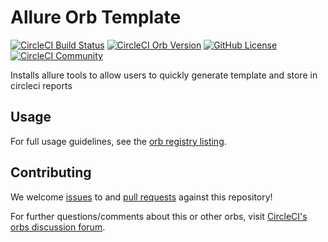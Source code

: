 # Allure Orb Template


[![CircleCI Build Status](https://circleci.com/gh/pgvishnuram/circleci-allure.svg?style=shield "CircleCI Build Status")](https://circleci.com/gh/pgvishnuram/allure) [![CircleCI Orb Version](https://badges.circleci.com/orbs/pgvishnuram/allure.svg)](https://circleci.com/developer/orbs/orb/<namespace>/<orb-name>) [![GitHub License](https://img.shields.io/badge/license-MIT-lightgrey.svg)](https://raw.githubusercontent.com/<organization>/<project-name>/master/LICENSE) [![CircleCI Community](https://img.shields.io/badge/community-CircleCI%20Discuss-343434.svg)](https://discuss.circleci.com/c/ecosystem/orbs)


Installs allure tools to allow users to quickly generate template and store in circleci reports 

## Usage

For full usage guidelines, see the [orb registry listing](http://circleci.com/orbs/registry/orb/pgvishnuram/allure).

## Contributing

We welcome [issues](https://github.com/pgvishnuram/circleci-allure/issues) to and [pull requests](https://github.com/pgvishnuram/circleci-allure/pulls) against this repository!

For further questions/comments about this or other orbs, visit [CircleCI's orbs discussion forum](https://discuss.circleci.com/c/ecosystem/orbs).